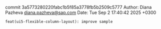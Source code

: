 commit 3a5773280220fabc1b5f85a3778fb5b2509c5777
Author: Diana Pazheva <diana.pazheva@sap.com>
Date:   Tue Sep 2 17:40:42 2025 +0300

    feat(ui5-flexible-column-layout): improve sample
